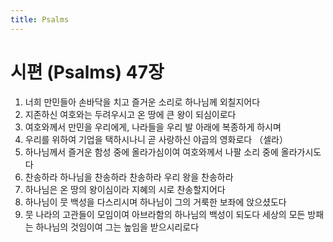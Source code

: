 ```yaml
---
title: Psalms
---
```


# 시편 (Psalms) 47장
1. 너희 만민들아 손바닥을 치고 즐거운 소리로 하나님께 외칠지어다
1. 지존하신 여호와는 두려우시고 온 땅에 큰 왕이 되심이로다
1. 여호와께서 만민을 우리에게, 나라들을 우리 발 아래에 복종하게 하시며
1. 우리를 위하여 기업을 택하시나니 곧 사랑하신 야곱의 영화로다 （셀라）
1. 하나님께서 즐거운 함성 중에 올라가심이여 여호와께서 나팔 소리 중에 올라가시도다
1. 찬송하라 하나님을 찬송하라 찬송하라 우리 왕을 찬송하라
1. 하나님은 온 땅의 왕이심이라 지혜의 시로 찬송할지어다
1. 하나님이 뭇 백성을 다스리시며 하나님이 그의 거룩한 보좌에 앉으셨도다
1. 뭇 나라의 고관들이 모임이여 아브라함의 하나님의 백성이 되도다 세상의 모든 방패는 하나님의 것임이여 그는 높임을 받으시리로다